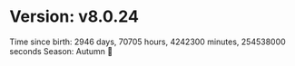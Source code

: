 # Version: v8.0.24
Time since birth: 2946 days, 70705 hours, 4242300 minutes, 254538000 seconds
Season: Autumn 🍁

